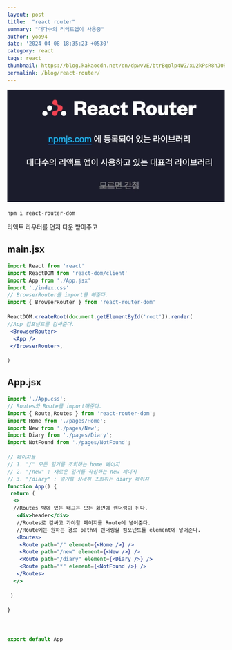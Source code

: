 ```yaml
---
layout: post
title:  "react router"
summary: "대다수의 리액트앱이 사용중"
author: yoo94
date: '2024-04-08 18:35:23 +0530'
category: react
tags: react
thumbnail: https://blog.kakaocdn.net/dn/dpwvVE/btrBqolp4WG/xU2kPsR8hJ0Rpx9B1LSoZ1/img.png
permalink: /blog/react-router/
---
```

<img src="/assets/postImg/Pasted image 20240507184422.png" alt="Pasted image 20240507184422.png" style="max-width:100%;">

```shell
npm i react-router-dom
```
리액트 라우터를 먼저 다운 받아주고

## main.jsx
```jsx
import React from 'react'
import ReactDOM from 'react-dom/client'
import App from './App.jsx'
import './index.css'
// BrowserRouter를 import를 해준다.
import { BrowserRouter } from 'react-router-dom'

ReactDOM.createRoot(document.getElementById('root')).render(
//App 컴포넌트를 감싸준다.
 <BrowserRouter>
  <App />
 </BrowserRouter>,

)
```

## App.jsx
```jsx
import './App.css';
// Routes와 Route를 import해준다.
import { Route,Routes } from 'react-router-dom';
import Home from './pages/Home';
import New from './pages/New';
import Diary from './pages/Diary';
import NotFound from './pages/NotFound';

// 페이지들
// 1. "/" 모든 일기를 조회하는 home 페이지
// 2. "/new" : 새로운 일기를 작성하는 new 페이지
// 3. "/diary" : 일기를 상세히 조회하는 diary 페이지
function App() {
 return (
  <>
  //Routes 밖에 있는 태그는 모든 화면에 렌더링이 된다. 
   <div>header</div>
   //Routes로 감싸고 가야할 페이지를 Route에 넣어준다.
   //Route에는 원하는 경로 path와 렌더링할 컴포넌트를 element에 넣어준다.
   <Routes>
    <Route path="/" element={<Home />} />
    <Route path="/new" element={<New />} />
    <Route path="/diary" element={<Diary />} />
    <Route path="*" element={<NotFound />} />
   </Routes>
  </>

 )

}

  

export default App
```
